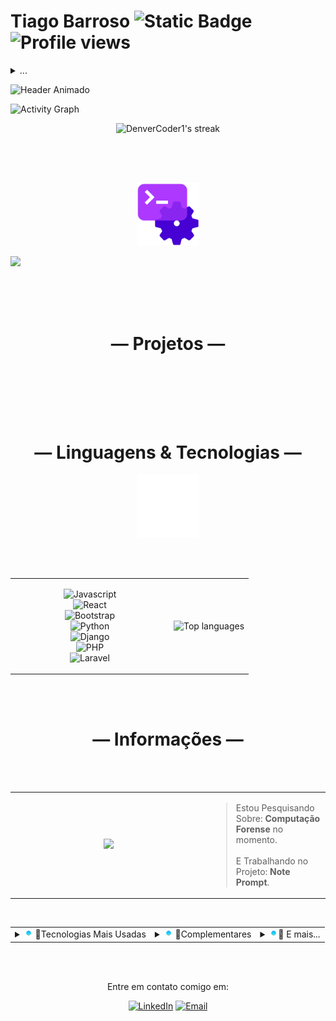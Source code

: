 # Tiago Barroso ![Static Badge](https://img.shields.io/badge/%20-Fulltstack-%232b0d4a?style=for-the-badge&logo=dev.to&logoColor=black&logoSize=auto&labelColor=white) ![Profile views](https://komarev.com/ghpvc/?username=BarrosoTiago&style=for-the-badge&label=você_é_o_visitante&color=2b0d4a)





<details>

  <summary>...</summary> 
  
  ![Static Badge](https://img.shields.io/badge/Oportunidades-Dispon%C3%ADvel-%23%23249e45?style=for-the-badge&labelColor=%231a3621)
  > - *<p>Cursando Sistemas para Internet no IFRN.</p>*
  > - *<p>Formado técnico em Redes de Computadores pela UFRN</p>*
  > - *<p>Desenvolvedor de sistemas com objetivos educacionais.</p>*
  
</details>






![Header Animado](https://capsule-render.vercel.app/api?type=venom&height=170&color=2c0d4a&text=README&reversal=false&fontColor=FFFFFF&fontAlign=24&animation=fadeIn&fontSize=100)


![Activity Graph](https://github-readme-activity-graph.vercel.app/graph?username=BarrosoTiago&theme=nord)

<p align="center">
    <img title="Get streak stats for your profile at git.io/streak-stats" alt="DenverCoder1's streak" src="https://github-readme-streak-stats-eight.vercel.app/?user=BarrosoTiago&theme=transparent&hide_border=true&short_numbers=true&locale=pt-br&ring=36BCF7F&border_radius=10&stroke=36BCF7FF&currStreakNum=36BCF7FF&sideNums=36BCF7FF&currStreakLabel=36BCF7FF&sideLabels=36BCF7FF&fire=36BCF7F&card_width=1000&card_height=200&bghide_border=false"/>
</p>

<br>
<br>
<br>

<p align="center">
  <img src="./assets/Backend Icon (1).gif" width="100"> 
</p>
<p align="center">

  ![](https://readme-typing-svg.herokuapp.com?lines=É+impossível+para+o+homem+aprender+aquilo+que+ele+acha+que+já+sabe.+-+Epicteto&font=Fira+Code&size=30&color=FFFFFF&center=true&speed=100&width=1800)

</p>

<br>
<br>
<br>

<h1 align="center">— Projetos —</h1>
<p>
  <img src="" width="300">
  <img src="" width="300">
  <img src="" width="300">
</p>

<br>
<br>
<br>

<h1 align="center">— Linguagens & Tecnologias —</h1>

<p align="center">
  <img src="./assets/dev.gif" width="100"> 
</p>

<br>
<br>

<!-- Tabela centralizada: badges à esquerda, estatísticas à direita -->
<table align="center">
  <tr>
    <!-- Coluna esquerda: badges (largura fixa) -->
    <td valign="middle" width="240">
      <p align="center">
        <img alt="Javascript" src="https://img.shields.io/badge/%20-%23f7df25?style=for-the-badge&logo=Javascript&logoColor=black&labelColor=yellow"><br/>
        <img alt="React" src="https://img.shields.io/badge/%20-%2366dafa?style=for-the-badge&logo=React&logoColor=white&labelColor=%235fbfd9"><br/>
        <img alt="Bootstrap" src="https://img.shields.io/badge/%20-%20%237c16f7?style=for-the-badge&logo=Bootstrap&logoColor=white&labelColor=%235d19b0"><br/>
        <img alt="Python" src="https://img.shields.io/badge/%20-%233f76a6?style=for-the-badge&logo=Python&logoColor=white&labelColor=%2337648c"><br/>
        <img alt="Django" src="https://img.shields.io/badge/%20-%23092e20?style=for-the-badge&logo=Django&logoColor=white&labelColor=%231b4535"><br/>
        <img alt="PHP" src="https://img.shields.io/badge/%20-%237b7fb5?style=for-the-badge&logo=PHP&logoColor=white&labelColor=%23666994"><br/>
        <img alt="Laravel" src="https://img.shields.io/badge/%20-%23f53003?style=for-the-badge&logo=Laravel&logoColor=white&labelColor=%23d4300b">
      </p>
    </td>

  <td valign="middle" align="center">

  <img src="https://github-readme-stats.vercel.app/api/top-langs/?username=BarrosoTiago&layout=donut-vertical&theme=tokyonight" width="360" alt="Top languages" />

  </td>

  </tr>
</table>

<br>
<br>

<h1 align="center">— Informações —</h1>

<br>
<br>

<table align="center">
  <tr>
    <td align="center" valign="middle" width="300">
      <img src="https://i.gifer.com/1VB6.gif" width="300" />
    </td>
    <td align="left" valign="middle">
      <blockquote>
        Estou Pesquisando Sobre: <b>Computação Forense</b> no momento.
        <br/>
        <br>
        E Trabalhando no Projeto: <b>Note Prompt</b>.
      </blockquote>
    </td>
  </tr>
</table>

<br clear="left"/>


  <table align="center">
      <tr>
      <td>  
        <details>
    
  <summary>  <img src="./assets/Gradient Loading.gif" width="14"> 🔹Tecnologias Mais Usadas</summary>

  <br>
  
<img src="./assets/computer animation.gif" width="200">

  - **Figma** (Prototipagem)
  - **Awwwards** / **Dribbble** (Referências de UI/UX)
  - **Photoshop** / **Photopea** / **Pixlr** (Edição de imagens)
  - **Visual Studio Code** / **Apache NetBeans** (Editor de texto)
  - **FontAwesome** / **Bootstrap Icons** (Para icones)
  - **Google Fonts** (Para fontes)
  - **Gemini 2.5 Pro** / **ChatGPT 4.0** (AI para código)
  - **Google Docs** (Documentação)
  - **Lucidchart** (Diagramas)
  - **Microsoft To Do** (Tarefas)
  - **Trello** (Kanban)
      
  </details>
      </td>
      <td>
  <details>
    <summary>  <img src="./assets/Gradient Loading.gif" width="14"> 🔹Complementares</summary>

  <br>

- Concluí a qualificação *HTML/CSS* pela *Rocketseat* em 2022.
- Concluí a qualificação em *UI/UX* pela *Origamid* em 2022.
  
  </details>
    </td>
    <td>
  <details>
    
    <summary>  <img src="./assets/Gradient Loading.gif" width="14">🔹 E mais...</summary>
  
    <br>

    > - Gosto de aprender novas habilidades e aprender sobre novos assuntos durante o meu tempo livre. Admiro a multidisciplinaridade do conhecimento humano, e, por isto, busco sempre seguir esta filosofia!
    > - Pretendo desenvolver projetos que solucionem problemas do dia a dia para mim e para outras pessoas.  
    > - Como estudante de tecnologia da informação, planejo me qualificar constantemente para acompanhar a evolução e contribuir com a ciência e tecnologia, sempre me especializando e buscando conhecimento em outras partes desta disciplina do conhecimento tão vasta!
    > - Como profissional estou aberto para oportunidades de emprego como estagiário ou júnior.
  </details>
    </td>
    </tr>
  </table>



<br>
<br>

<p align="center">
  Entre em contato comigo em:
</p> 
<p align="center">
     <a href="https://www.linkedin.com/in/tiago-barroso-faustino-de-oliveira/"><img alt="LinkedIn" src="https://img.shields.io/badge/Linkedin-%23086cc9?style=for-the-badge&logo=LinkedIn&labelColor=%23086cc9"></a>
     <a href="mailto:tiagobarrosofo2005@gmail.com"><img alt="Email" src="https://img.shields.io/badge/Gmail-%23eb493b?style=for-the-badge&logo=Gmail&logoColor=white&labelColor=%23eb493b"></a>
</p>
